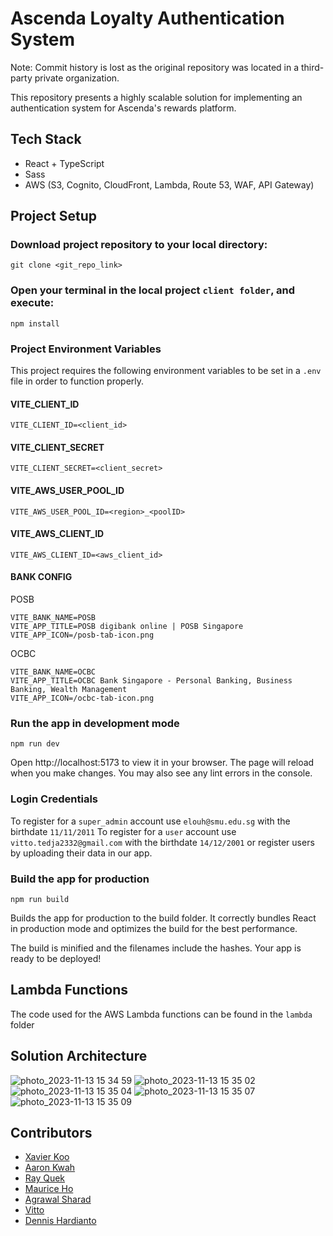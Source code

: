 # Ascenda Loyalty Authentication System

Note: Commit history is lost as the original repository was located in a third-party private organization.

This repository presents a highly scalable solution for implementing an authentication system for Ascenda's rewards platform.

## Tech Stack

-   React + TypeScript
-   Sass
-   AWS (S3, Cognito, CloudFront, Lambda, Route 53, WAF, API Gateway)

## Project Setup

### Download project repository to your local directory:

```
git clone <git_repo_link>
```

### Open your terminal in the local project `client folder`, and execute:

```
npm install
```

### Project Environment Variables

This project requires the following environment variables to be set in a `.env` file in order to function properly.

#### VITE_CLIENT_ID

```
VITE_CLIENT_ID=<client_id>
```

#### VITE_CLIENT_SECRET

```
VITE_CLIENT_SECRET=<client_secret>
```

#### VITE_AWS_USER_POOL_ID

```
VITE_AWS_USER_POOL_ID=<region>_<poolID>
```

#### VITE_AWS_CLIENT_ID

```
VITE_AWS_CLIENT_ID=<aws_client_id>
```

#### BANK CONFIG

POSB

```
VITE_BANK_NAME=POSB
VITE_APP_TITLE=POSB digibank online | POSB Singapore
VITE_APP_ICON=/posb-tab-icon.png
```

OCBC

```
VITE_BANK_NAME=OCBC
VITE_APP_TITLE=OCBC Bank Singapore - Personal Banking, Business Banking, Wealth Management
VITE_APP_ICON=/ocbc-tab-icon.png
```

### Run the app in development mode

```
npm run dev
```

Open http://localhost:5173 to view it in your browser.
The page will reload when you make changes.
You may also see any lint errors in the console.

### Login Credentials

To register for a `super_admin` account use `elouh@smu.edu.sg` with the birthdate `11/11/2011`
To register for a `user` account use `vitto.tedja2332@gmail.com` with the birthdate `14/12/2001` or register users by uploading their data in our app.

### Build the app for production

```
npm run build
```

Builds the app for production to the build folder.
It correctly bundles React in production mode and optimizes the build for the best performance.

The build is minified and the filenames include the hashes.
Your app is ready to be deployed!

## Lambda Functions

The code used for the AWS Lambda functions can be found in the `lambda` folder

## Solution Architecture

![photo_2023-11-13 15 34 59](https://github.com/cs301-itsa/project-2023-24t1-project-2023-24t1-g2-t4/assets/86020207/1bacb086-a026-468d-856b-64082bd58b84)
![photo_2023-11-13 15 35 02](https://github.com/cs301-itsa/project-2023-24t1-project-2023-24t1-g2-t4/assets/86020207/941e5538-3bc3-4cf3-8a7a-d542ac700b4c)
![photo_2023-11-13 15 35 04](https://github.com/cs301-itsa/project-2023-24t1-project-2023-24t1-g2-t4/assets/86020207/607d1768-7f86-45eb-bc2b-29fb0e81d00b)
![photo_2023-11-13 15 35 07](https://github.com/cs301-itsa/project-2023-24t1-project-2023-24t1-g2-t4/assets/86020207/11d8d59f-1121-4291-9e70-0a7cba2f73e3)
![photo_2023-11-13 15 35 09](https://github.com/cs301-itsa/project-2023-24t1-project-2023-24t1-g2-t4/assets/86020207/a21c77fb-563d-425e-b6eb-201066492db4)

## Contributors
- [Xavier Koo](https://github.com/xavierkoo)
- [Aaron Kwah](https://github.com/A2ron-k)
- [Ray Quek](https://github.com/rayquekCW)
- [Maurice Ho](https://github.com/HZKmaurice)
- [Agrawal Sharad](https://github.com/Sharad-Agrawal)
- [Vitto](https://github.com/vittotedja)
- [Dennis Hardianto](https://github.com/DennisH18)
